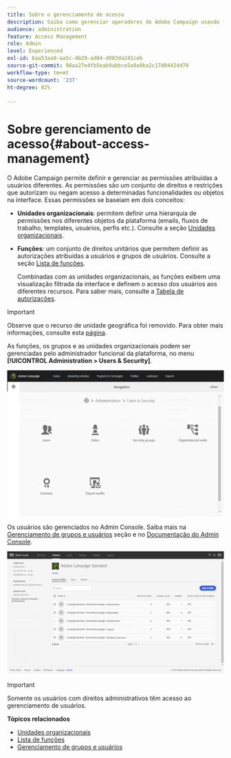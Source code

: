 ```yaml
---
title: Sobre o gerenciamento de acesso
description: Saiba como gerenciar operadores do Adobe Campaign usando funções, grupos e unidades organizacionais
audience: administration
feature: Access Management
role: Admin
level: Experienced
exl-id: 6aa53aa9-aa5c-4b29-ad84-d983da241ceb
source-git-commit: 98aa27e4fb5eab9abbce5a9a9ba2c17d04424d70
workflow-type: tm+mt
source-wordcount: '237'
ht-degree: 82%

---
```


# Sobre gerenciamento de acesso{#about-access-management}

O Adobe Campaign permite definir e gerenciar as permissões atribuídas a usuários diferentes. As permissões são um conjunto de direitos e restrições que autorizam ou negam acesso a determinadas funcionalidades ou objetos na interface. Essas permissões se baseiam em dois conceitos:

* **Unidades organizacionais**: permitem definir uma hierarquia de permissões nos diferentes objetos da plataforma (emails, fluxos de trabalho, templates, usuários, perfis etc.). Consulte a seção [Unidades organizacionais](../../administration/using/organizational-units.md).
* **Funções**: um conjunto de direitos unitários que permitem definir as autorizações atribuídas a usuários e grupos de usuários. Consulte a seção [Lista de funções](../../administration/using/list-of-roles.md).

  Combinadas com as unidades organizacionais, as funções exibem uma visualização filtrada da interface e definem o acesso dos usuários aos diferentes recursos. Para saber mais, consulte a [Tabela de autorizações](../../administration/using/list-of-roles.md).

>[!IMPORTANT]
>
>Observe que o recurso de unidade geográfica foi removido. Para obter mais informações, consulte esta [página](../../rn/using/deprecated-features.md).

As funções, os grupos e as unidades organizacionais podem ser gerenciadas pelo administrador funcional da plataforma, no menu **[!UICONTROL Administration > Users & Security]**.

![Menu Gerenciamento de usuários](assets/user_management_1.png)

Os usuários são gerenciados no Admin Console. Saiba mais na [Gerenciamento de grupos e usuários](../../administration/using/managing-groups-and-users.md) seção e no [Documentação do Admin Console](https://helpx.adobe.com/br/enterprise/managing/user-guide.html).

![Acessar perfis de produto](assets/user_management_6.png)

>[!IMPORTANT]
>
>Somente os usuários com direitos administrativos têm acesso ao gerenciamento de usuários.

**Tópicos relacionados**

* [Unidades organizacionais](../../administration/using/organizational-units.md)
* [Lista de funções](../../administration/using/list-of-roles.md)
* [Gerenciamento de grupos e usuários](../../administration/using/managing-groups-and-users.md)
